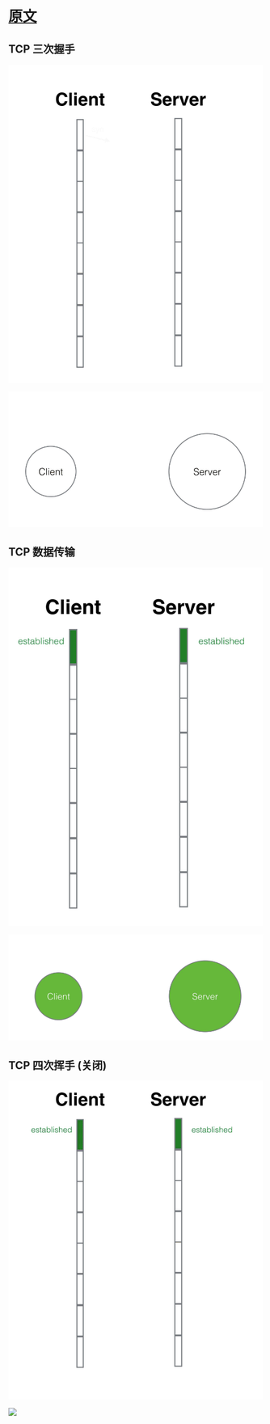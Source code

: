 
# [原文](https://www.v2ex.com/t/466168?p=1)

## TCP 三次握手

![](../images/tcp/tcp_hand_shake.gif)


![](../images/tcp/tcp_hand_shake_2.gif)




## TCP 数据传输

![](../images/tcp/tcp_data_transmission.gif)



![](../images/tcp/tcp_data_transmission_2.gif)



## TCP 四次挥手 (关闭)

![](../images/tcp/tcp_close.gif)


![](../images/tcp/tcp_close_2.gif)








